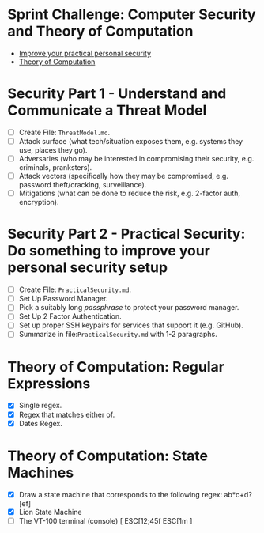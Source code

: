 # Sprint Challenge: Computer Security and Theory of Computation

- [Improve your practical personal security](security/)
- [Theory of Computation](theory/)

# Security Part 1 - Understand and Communicate a Threat Model

- [ ] Create File: `ThreatModel.md`.
- [ ] Attack surface (what tech/situation exposes them, e.g. systems they use, places they go).
- [ ] Adversaries (who may be interested in compromising their security, e.g. criminals, pranksters).
- [ ] Attack vectors (specifically how they may be compromised, e.g. password theft/cracking, surveillance).
- [ ] Mitigations (what can be done to reduce the risk, e.g. 2-factor auth, encryption).

# Security Part 2 - Practical Security: Do something to improve your personal security setup

- [ ] Create File: `PracticalSecurity.md`.
- [ ] Set Up Password Manager.
- [ ] Pick a suitably long _passphrase_ to protect your password manager.
- [ ] Set Up 2 Factor Authentication.
- [ ] Set up proper SSH keypairs for services that support it (e.g. GitHub).
- [ ] Summarize in file:`PracticalSecurity.md` with 1-2 paragraphs.

# Theory of Computation: Regular Expressions

- [x] Single regex.
- [x] Regex that matches either of.
- [x] Dates Regex.

# Theory of Computation: State Machines

- [x] Draw a state machine that corresponds to the following regex: ab\*c+d?[ef]
- [x] Lion State Machine
- [ ] The VT-100 terminal (console) [ ESC[12;45f ESC[1m ]

